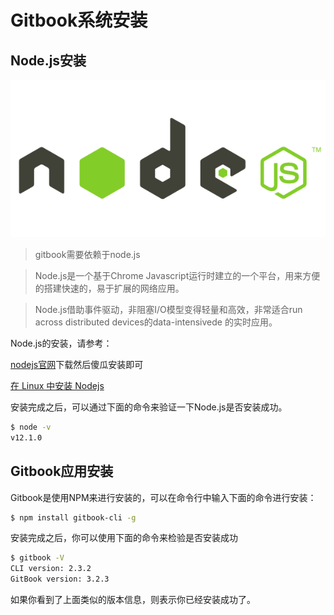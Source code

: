 # Gitbook系统安装

## Node.js安装

![Node.js](../imgs/node.js.png)

> gitbook需要依赖于node.js

> Node.js是一个基于Chrome Javascript运行时建立的一个平台，用来方便的搭建快速的，易于扩展的网络应用。

> Node.js借助事件驱动，非阻塞I/O模型变得轻量和高效，非常适合run across distributed devices的data-intensivede 的实时应用。

Node.js的安装，请参考：

[nodejs官网](https://nodejs.org/en/download/)下载然后傻瓜安装即可

[在 Linux 中安装 Nodejs](https://einverne.github.io/post/2017/10/linux-install-nodejs.html)

安装完成之后，可以通过下面的命令来验证一下Node.js是否安装成功。

```zsh
$ node -v
v12.1.0
```



## Gitbook应用安装

Gitbook是使用NPM来进行安装的，可以在命令行中输入下面的命令进行安装：

```bash
$ npm install gitbook-cli -g
```

安装完成之后，你可以使用下面的命令来检验是否安装成功

```bash
$ gitbook -V
CLI version: 2.3.2
GitBook version: 3.2.3
```

如果你看到了上面类似的版本信息，则表示你已经安装成功了。

